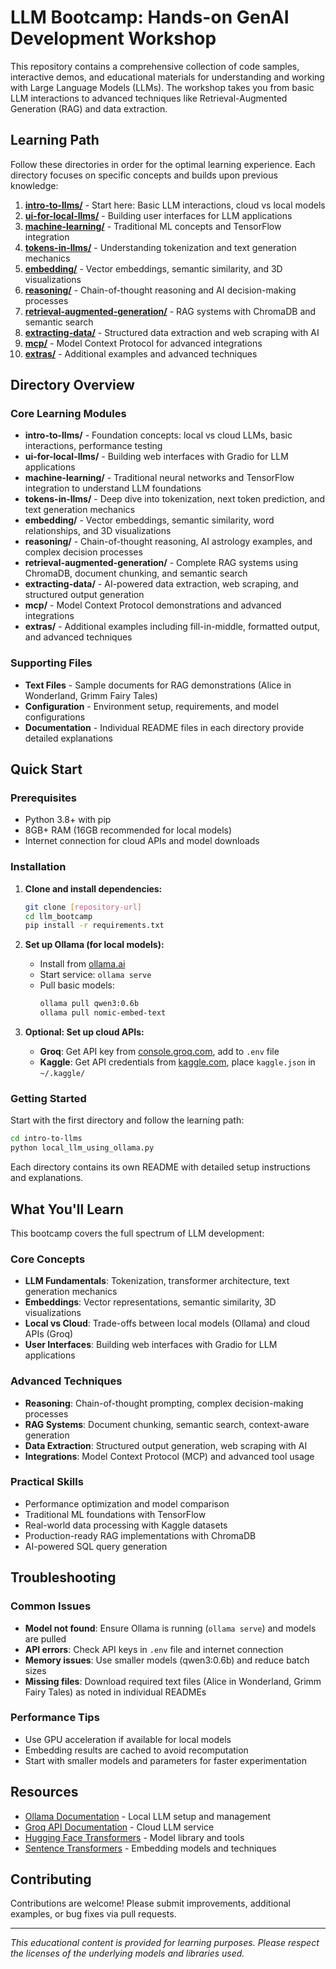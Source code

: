 
# LLM Bootcamp: Hands-on GenAI Development Workshop

This repository contains a comprehensive collection of code samples, interactive demos, and educational materials for understanding and working with Large Language Models (LLMs). The workshop takes you from basic LLM interactions to advanced techniques like Retrieval-Augmented Generation (RAG) and data extraction.

## Learning Path

Follow these directories in order for the optimal learning experience. Each directory focuses on specific concepts and builds upon previous knowledge:

1. **[intro-to-llms/](intro-to-llms/)** - Start here: Basic LLM interactions, cloud vs local models
2. **[ui-for-local-llms/](ui-for-local-llms/)** - Building user interfaces for LLM applications  
3. **[machine-learning/](machine-learning/)** - Traditional ML concepts and TensorFlow integration
4. **[tokens-in-llms/](tokens-in-llms/)** - Understanding tokenization and text generation mechanics
5. **[embedding/](embedding/)** - Vector embeddings, semantic similarity, and 3D visualizations
6. **[reasoning/](reasoning/)** - Chain-of-thought reasoning and AI decision-making processes
7. **[retrieval-augmented-generation/](retrieval-augmented-generation/)** - RAG systems with ChromaDB and semantic search
8. **[extracting-data/](extracting-data/)** - Structured data extraction and web scraping with AI
9. **[mcp/](mcp/)** - Model Context Protocol for advanced integrations
10. **[extras/](extras/)** - Additional examples and advanced techniques

## Directory Overview

### Core Learning Modules

- **intro-to-llms/** - Foundation concepts: local vs cloud LLMs, basic interactions, performance testing
- **ui-for-local-llms/** - Building web interfaces with Gradio for LLM applications
- **machine-learning/** - Traditional neural networks and TensorFlow integration to understand LLM foundations
- **tokens-in-llms/** - Deep dive into tokenization, next token prediction, and text generation mechanics
- **embedding/** - Vector embeddings, semantic similarity, word relationships, and 3D visualizations
- **reasoning/** - Chain-of-thought reasoning, AI astrology examples, and complex decision processes
- **retrieval-augmented-generation/** - Complete RAG systems using ChromaDB, document chunking, and semantic search
- **extracting-data/** - AI-powered data extraction, web scraping, and structured output generation
- **mcp/** - Model Context Protocol demonstrations and advanced integrations
- **extras/** - Additional examples including fill-in-middle, formatted output, and advanced techniques

### Supporting Files

- **Text Files** - Sample documents for RAG demonstrations (Alice in Wonderland, Grimm Fairy Tales)
- **Configuration** - Environment setup, requirements, and model configurations
- **Documentation** - Individual README files in each directory provide detailed explanations

## Quick Start

### Prerequisites
- Python 3.8+ with pip
- 8GB+ RAM (16GB recommended for local models)
- Internet connection for cloud APIs and model downloads

### Installation

1. **Clone and install dependencies:**
   ```bash
   git clone [repository-url]
   cd llm_bootcamp
   pip install -r requirements.txt
   ```

2. **Set up Ollama (for local models):**
   - Install from [ollama.ai](https://ollama.ai)
   - Start service: `ollama serve`
   - Pull basic models:
     ```bash
     ollama pull qwen3:0.6b
     ollama pull nomic-embed-text
     ```

3. **Optional: Set up cloud APIs:**
   - **Groq**: Get API key from [console.groq.com](https://console.groq.com), add to `.env` file
   - **Kaggle**: Get API credentials from [kaggle.com](https://www.kaggle.com), place `kaggle.json` in `~/.kaggle/`

### Getting Started

Start with the first directory and follow the learning path:
```bash
cd intro-to-llms
python local_llm_using_ollama.py
```

Each directory contains its own README with detailed setup instructions and explanations.

## What You'll Learn

This bootcamp covers the full spectrum of LLM development:

### Core Concepts
- **LLM Fundamentals**: Tokenization, transformer architecture, text generation mechanics
- **Embeddings**: Vector representations, semantic similarity, 3D visualizations
- **Local vs Cloud**: Trade-offs between local models (Ollama) and cloud APIs (Groq)
- **User Interfaces**: Building web interfaces with Gradio for LLM applications

### Advanced Techniques
- **Reasoning**: Chain-of-thought prompting, complex decision-making processes
- **RAG Systems**: Document chunking, semantic search, context-aware generation
- **Data Extraction**: Structured output generation, web scraping with AI
- **Integrations**: Model Context Protocol (MCP) and advanced tool usage

### Practical Skills
- Performance optimization and model comparison
- Traditional ML foundations with TensorFlow
- Real-world data processing with Kaggle datasets
- Production-ready RAG implementations with ChromaDB
- AI-powered SQL query generation

## Troubleshooting

### Common Issues
- **Model not found**: Ensure Ollama is running (`ollama serve`) and models are pulled
- **API errors**: Check API keys in `.env` file and internet connection
- **Memory issues**: Use smaller models (qwen3:0.6b) and reduce batch sizes
- **Missing files**: Download required text files (Alice in Wonderland, Grimm Fairy Tales) as noted in individual READMEs

### Performance Tips
- Use GPU acceleration if available for local models
- Embedding results are cached to avoid recomputation
- Start with smaller models and parameters for faster experimentation

## Resources

- [Ollama Documentation](https://ollama.ai/docs) - Local LLM setup and management
- [Groq API Documentation](https://console.groq.com/docs) - Cloud LLM service
- [Hugging Face Transformers](https://huggingface.co/transformers/) - Model library and tools
- [Sentence Transformers](https://www.sbert.net/) - Embedding models and techniques

## Contributing

Contributions are welcome! Please submit improvements, additional examples, or bug fixes via pull requests.

---

*This educational content is provided for learning purposes. Please respect the licenses of the underlying models and libraries used.*

